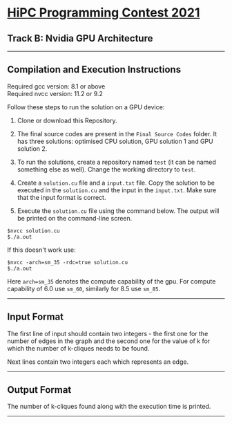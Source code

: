 # [HiPC Programming Contest 2021](https://hipc.org/programming/)
## Track B: Nvidia GPU Architecture
<hr>

## Compilation and Execution Instructions

Required gcc version: 8.1 or above <br>
Required nvcc version: 11.2 or 9.2

Follow these steps to run the solution on a GPU device:

1. Clone or download this Repository. 

2. The final source codes are present in the `Final Source Codes` folder. 
It has three solutions: optimised CPU solution, GPU solution 1 and GPU solution 2.

3. To run the solutions, create a repository named `test` (it can be named something else as well). Change the working directory to `test`.

4. Create a `solution.cu` file and a `input.txt` file. Copy the solution to be executed in the `solution.cu` and the input in the `input.txt`. Make sure that the input format is correct.

5. Execute the `solution.cu` file using the command below. The output will be printed on the command-line screen.
```
$nvcc solution.cu 
$./a.out
```
If this doesn't work use:
```
$nvcc -arch=sm_35 -rdc=true solution.cu
$./a.out
```
Here `arch=sm_35` denotes the compute capability of the gpu. For compute capability of 6.0 use `sm_60`, similarly for 8.5 use `sm_85`. 

<hr>

## Input Format

The first line of input should contain two integers - the first one for the number of edges in the graph and the second one for the value of k for which the number of k-cliques needs to be found.

Next lines contain two integers each which represents an edge.

<hr>

## Output Format
The number of k-cliques found along with the execution time is printed.  

<hr>